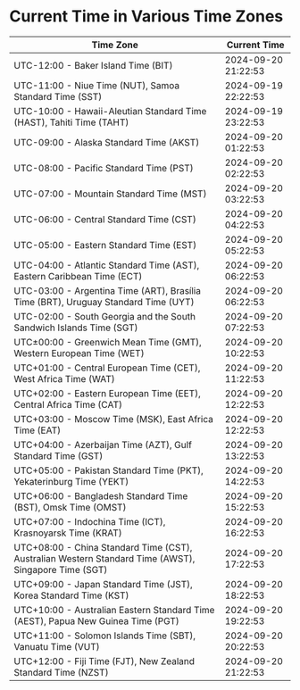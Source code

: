 # Current Time in Various Time Zones

| Time Zone | Current Time |
|-----------|--------------|
| UTC-12:00 - Baker Island Time (BIT) | 2024-09-20 21:22:53 |
| UTC-11:00 - Niue Time (NUT), Samoa Standard Time (SST) | 2024-09-19 22:22:53 |
| UTC-10:00 - Hawaii-Aleutian Standard Time (HAST), Tahiti Time (TAHT) | 2024-09-19 23:22:53 |
| UTC-09:00 - Alaska Standard Time (AKST) | 2024-09-20 01:22:53 |
| UTC-08:00 - Pacific Standard Time (PST) | 2024-09-20 02:22:53 |
| UTC-07:00 - Mountain Standard Time (MST) | 2024-09-20 03:22:53 |
| UTC-06:00 - Central Standard Time (CST) | 2024-09-20 04:22:53 |
| UTC-05:00 - Eastern Standard Time (EST) | 2024-09-20 05:22:53 |
| UTC-04:00 - Atlantic Standard Time (AST), Eastern Caribbean Time (ECT) | 2024-09-20 06:22:53 |
| UTC-03:00 - Argentina Time (ART), Brasília Time (BRT), Uruguay Standard Time (UYT) | 2024-09-20 06:22:53 |
| UTC-02:00 - South Georgia and the South Sandwich Islands Time (SGT) | 2024-09-20 07:22:53 |
| UTC±00:00 - Greenwich Mean Time (GMT), Western European Time (WET) | 2024-09-20 10:22:53 |
| UTC+01:00 - Central European Time (CET), West Africa Time (WAT) | 2024-09-20 11:22:53 |
| UTC+02:00 - Eastern European Time (EET), Central Africa Time (CAT) | 2024-09-20 12:22:53 |
| UTC+03:00 - Moscow Time (MSK), East Africa Time (EAT) | 2024-09-20 12:22:53 |
| UTC+04:00 - Azerbaijan Time (AZT), Gulf Standard Time (GST) | 2024-09-20 13:22:53 |
| UTC+05:00 - Pakistan Standard Time (PKT), Yekaterinburg Time (YEKT) | 2024-09-20 14:22:53 |
| UTC+06:00 - Bangladesh Standard Time (BST), Omsk Time (OMST) | 2024-09-20 15:22:53 |
| UTC+07:00 - Indochina Time (ICT), Krasnoyarsk Time (KRAT) | 2024-09-20 16:22:53 |
| UTC+08:00 - China Standard Time (CST), Australian Western Standard Time (AWST), Singapore Time (SGT) | 2024-09-20 17:22:53 |
| UTC+09:00 - Japan Standard Time (JST), Korea Standard Time (KST) | 2024-09-20 18:22:53 |
| UTC+10:00 - Australian Eastern Standard Time (AEST), Papua New Guinea Time (PGT) | 2024-09-20 19:22:53 |
| UTC+11:00 - Solomon Islands Time (SBT), Vanuatu Time (VUT) | 2024-09-20 20:22:53 |
| UTC+12:00 - Fiji Time (FJT), New Zealand Standard Time (NZST) | 2024-09-20 21:22:53 |
